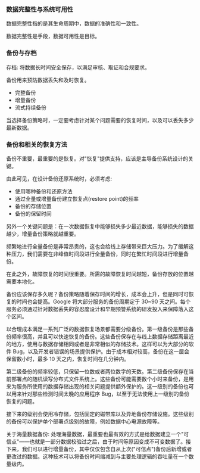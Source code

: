 
### 数据完整性与系统可用性

数据完整性指的是其生命周期中，数据的准确性和一致性。

数据完整性是手段，数据可用性是目标。



### 备份与存档

存档: 将数据长时间安全保存，以满足审核、取证和合规要求。

备份用来预防数据丢失和及时恢复。
- 完整备份
- 增量备份
- 流式持续备份

当选择备份策略时，一定要考虑针对某个问题需要的恢复时间，以及可以丢失多少最新数据。


### 备份和相关的恢复方法

备份不重要，最重要的是恢复。对"恢复"提供支持，应该是主导备份系统设计的关键。

由此可见，在设计备份还原系统时，必须考虑:
- 使用哪种备份和还原方法
- 通过全量或增量备份建立恢复点(restore point)的频率
- 备份的存储位置
- 备份的保留时间

另外一个关键问题是：在一次数据恢复中能够损失多少最近数据，能够损失的数据越少，增量备份策略就越重要。

频繁地进行全量备份是非常昂贵的，这也会给线上存储带来巨大压力。为了缓解这种压力，我们需要在非峰值时间段进行全量备份，同时在繁忙时间段进行增量备份。

在此之外，故障恢复的时间很重要。所需的故障恢复时间越短，备份存放的位置越需要本地化。

备份应该保存多久呢？备份策略随着保存时间的增长，成本会上升，但是同时可恢复的时间也会提高。Google 将大部分服务的备份周期定于 30~90 天之间。每个服务必须通过针对数据丢失的容忍度设计和早期预警系统的研发投入来保障落入这个区间。

以合理成本满足一系列广泛的数据恢复场景都需要分级备份。第一级备份是那些备份频率很高，并且可以快速恢复的备份。这些备份保存在与线上数据存储距离最近的地方，使用与数据存储相同或者是非常相似的存储技术。这样可以为大部分的软件 Bug，以及开发者错误的场景提供保护。由于成本相对较高，备份在这一层会保留数小时，最多 10 天之内，恢复时间在几分钟内。

第二级备份的频率较低，只保留一位数或者两位数字的天数。第二级备份保存在当前部署点的随机读写分布式文件系统上。这些备份可能需要数个小时来备份，是用来为服务所使用的数据存储出现的相关问题提供额外保护的。这一级别的备份也可以用来针对那些检测时间太晚的应用程序 Bug，以至于无法使用上一级别的备份恢复的问题。

接下来的级别会使用冷存储，包括固定的磁带库以及异地备份存储设施。这些级别的备份可以保护单个部署点级别的故障，例如数据中心电源故障等。

关于海量数据备份: 处理海量数据，最重要也最有效的方式是给数据建立一个"可信点"——也就是一部分数据校验过之后，由于时间等原因变成不可变数据了。接下来，我们可以进行增量备份，其中仅仅包含自从上次("可信点")备份后新增或者更改过的数据。这种技术可以将备份时间缩减到与主要处理逻辑的吞吐量在一个数量级内。



